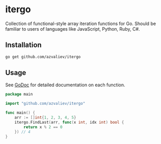# itergo

Collection of functional-style array iteration functions for Go.
Should be familiar to users of languages like JavaScript, Python, Ruby, C#.

## Installation

```bash
go get github.com/azvaliev/itergo
```

## Usage

See [GoDoc](https://pkg.go.dev/github.com/azvaliev/itergo) for detailed documentation on each function.

```go
package main

import "github.com/azvaliev/itergo"

func main() {
    arr := []int{1, 2, 3, 4, 5}
    itergo.FindLast(arr, func(x int, idx int) bool {
        return x % 2 == 0
    }) // 4
}
```